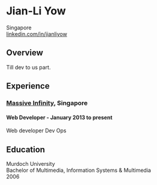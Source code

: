 # Jian-Li Yow

Singapore  
[linkedin.com/in/jianliyow][]

## Overview

Till dev to us part.

## Experience

### [Massive Infinity][], Singapore

#### Web Developer - January 2013 to present

Web developer
Dev Ops

## Education

Murdoch University  
Bachelor of Multimedia, Information Systems & Multimedia  
2006

[linkedin.com/in/jianliyow]: https://linkedin.com/in/jianliyow
[Massive Infinity]: https://massiveinfinity.com

